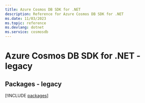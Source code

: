 ```yaml
---
title: Azure Cosmos DB SDK for .NET
description: Reference for Azure Cosmos DB SDK for .NET
ms.date: 11/03/2023
ms.topic: reference
ms.devlang: dotnet
ms.service: cosmosdb
---
```

# Azure Cosmos DB SDK for .NET - legacy
## Packages - legacy
[!INCLUDE [packages](cosmos-db-index.md)]